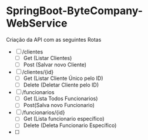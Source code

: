 # SpringBoot-ByteCompany-WebService



Criação da API com as seguintes Rotas

- [ ] /clientes
  - [ ] Get (Listar Clientes)
  - [ ] Post (Salvar novo Cliente)
- [ ] /clientes/{id}
  - [ ] Get (Listar Cliente Único pelo ID)
  - [ ] Delete (Deletar Cliente pelo ID)

- [ ] /funcionarios
  - [ ] Get (Lista Todos Funcionarios)
  - [ ] Post(Salva novo Funcionario)
- [ ] /funcionarios/{id}
  - [ ] Get (Lista funcionario específico)
  - [ ] Delete (Deleta Funcionario Específico)
- [ ] 

